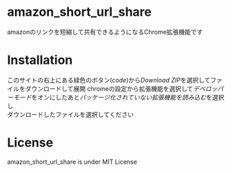 # amazon_short_url_share
amazonのリンクを短縮して共有できるようになるChrome拡張機能です<br>

# Installation
このサイトの右上にある緑色のボタン(*code*)から*Download ZIP*を選択してファイルをダウンロードして展開
chromeの設定から拡張機能を選択して*デベロッパーモード*をオンにしたあと*パッケージ化されていない拡張機能を読み込む*を選択し  
ダウンロードしたファイルを選択してください

# License
amazon_short_url_share is under MIT License
